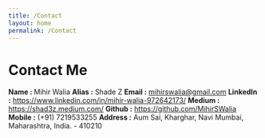 ```yaml
---
title: /Contact
layout: home
permalink: /Contact
---
```


# Contact Me

<strong>Name : </strong> Mihir Walia
<strong>Alias :</strong> Shade Z
<strong>Email :</strong> <a href="mailto:mihirswalia@gmail.com">mihirswalia@gmail.com</a>
<strong>LinkedIn :</strong> <a href="https://www.linkedin.com/in/mihir-walia-972642173/">https://www.linkedin.com/in/mihir-walia-972642173/</a>
<strong>Medium :</strong> <a href="https://shad3z.medium.com/">https://shad3z.medium.com/</a>
<strong>Github :</strong> <a href="https://github.com/MihirSWalia">https://github.com/MihirSWalia</a>
<strong>Mobile :</strong> (+91) 7219533255
<strong>Address :</strong> Aum Sai, Kharghar, Navi Mumbai, Maharashtra, India. - 410210
